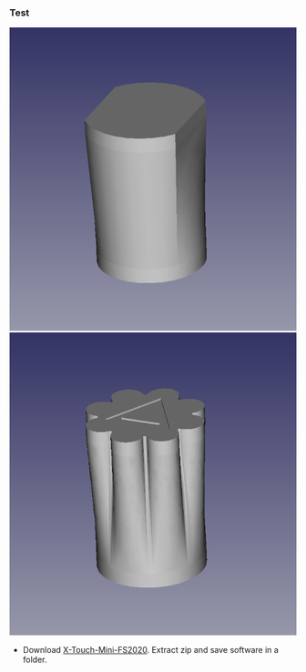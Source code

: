 ### Test

![Picture Range Knob](../Pics/rangeKnob.png) ![PictureHeading Knob](../Pics/hdgKnob.png) 


* Download [X-Touch-Mini-FS2020](https://github.com/maartentamboer/X-Touch-Mini-FS2020/releases). Extract zip and save software in a folder.
